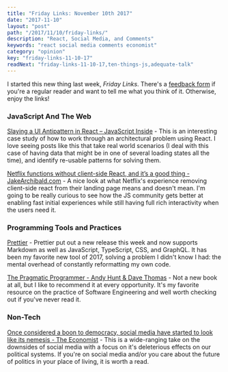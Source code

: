 ```yaml
---
title: "Friday Links: November 10th 2017"
date: "2017-11-10"
layout: "post"
path: "/2017/11/10/friday-links/"
description: "React, Social Media, and Comments"
keywords: "react social media comments economist"
category: "opinion"
key: "friday-links-11-10-17"
readNext: "friday-links-11-10-17,ten-things-js,adequate-talk"
---
```


I started this new thing last week, *Friday Links*.  There's a [feedback form](https://goo.gl/forms/MwEtFrDwFWzXSRv13) if you're a regular reader and want to tell me what you think of it.  Otherwise, enjoy the links!

### JavaScript And The Web

 [Slaying a UI Antipattern in React – JavaScript Inside](https://medium.com/javascript-inside/slaying-a-ui-antipattern-in-react-64a3b98242c) - This is an interesting case study of how to work through an architectural problem using React.  I love seeing posts like this that take real world scenarios (I deal with this case of having data that might be in one of several loading states all the time), and identify re-usable patterns for solving them.

 [Netflix functions without client-side React, and it’s a good thing - JakeArchibald.com](https://jakearchibald.com/2017/netflix-and-react/) - A nice look at what Netflix's experience removing client-side react from their landing page means and doesn't mean.  I'm going to be really curious to see how the JS community gets better at enabling fast initial experiences while still having full rich interactivity when the users need it.

### Programming Tools and Practices

[Prettier](https://prettier.io/) - Prettier put out a new release this week and now supports Markdown as well as JavaScript, TypeScript, CSS, and GraphQL.  It has been my favorite new tool of 2017, solving a problem I didn't know I had: the mental overhead of constantly reformatting my own code.  

[The Pragmatic Programmer - Andy Hunt & Dave Thomas](http://amzn.to/2zvm12Z) - Not a new book at all, but I like to recommend it at every opportunity.  It's my favorite resource on the practice of Software Engineering and well worth checking out if you've never read it.

### Non-Tech

[Once considered a boon to democracy, social media have started to look like its nemesis - The Economist](https://www.economist.com/news/briefing/21730870-economy-based-attention-easily-gamed-once-considered-boon-democracy-social-media) - This is a wide-ranging take on the downsides of social media with a focus on it's deleterious effects on our political systems.  If you're on social media and/or you care about the future of politics in your place of living, it is worth a read.  
